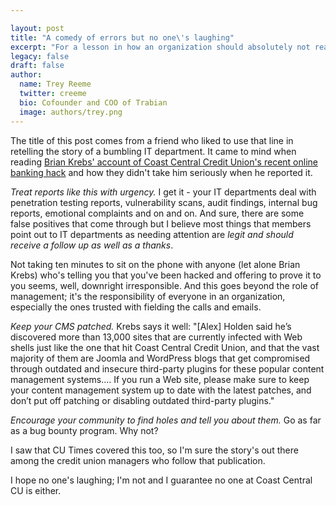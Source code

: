 ```yaml
---

layout: post
title: "A comedy of errors but no one\'s laughing"
excerpt: "For a lesson in how an organization should absolutely not react to a problem, read Brian Krebs\' retelling of Coast Central Credit Union's recent online banking hack."
legacy: false
draft: false
author:
  name: Trey Reeme
  twitter: creeme
  bio: Cofounder and COO of Trabian
  image: authors/trey.png
---
```


The title of this post comes from a friend who liked to use that line in retelling the story of a bumbling IT department. It came to mind when reading [Brian Krebs\' account of Coast Central Credit Union\'s recent online banking hack](http://krebsonsecurity.com/2016/02/breached-credit-union-comes-out-of-its-shell/) and how they didn\'t take him seriously when he reported it.

*Treat reports like this with urgency.* I get it - your IT departments deal with penetration testing reports, vulnerability scans, audit findings, internal bug reports, emotional complaints and on and on. And sure, there are some false positives that come through but I believe most things that members point out to IT departments as needing attention are _legit and should receive a follow up as well as a thanks_.

Not taking ten minutes to sit on the phone with anyone (let alone Brian Krebs) who's telling you that you\'ve been hacked and offering to prove it to you seems, well, downright irresponsible. And this goes beyond the role of management; it\'s the responsibility of everyone in an organization, especially the ones trusted with fielding the calls and emails.

*Keep your CMS patched.* Krebs says it well: "[Alex] Holden said he’s discovered more than 13,000 sites that are currently infected with Web shells just like the one that hit Coast Central Credit Union, and that the vast majority of them are Joomla and WordPress blogs that get compromised through outdated and insecure third-party plugins for these popular content management systems.... If you run a Web site, please make sure to keep your content management system up to date with the latest patches, and don’t put off patching or disabling outdated third-party plugins."

*Encourage your community to find holes and tell you about them.* Go as far as a bug bounty program. Why not?

I saw that CU Times covered this too, so I\'m sure the story\'s out there among the credit union managers who follow that publication.

I hope no one\'s laughing; I\'m not and I guarantee no one at Coast Central CU is either.

